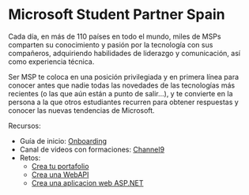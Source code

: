 ﻿# Microsoft Student Partner Spain
Cada día, en más de 110 países en todo el mundo, miles de MSPs comparten su conocimiento y pasión por la tecnología con sus compañeros, adquiriendo habilidades de liderazgo y comunicación, así como experiencia técnica.

Ser MSP te coloca en una posición privilegiada y en primera línea para conocer antes que nadie todas las novedades de las tecnologías más recientes (o las que aún están a punto de salir...), y te convierte en la persona a la que otros estudiantes recurren para obtener respuestas y conocer las nuevas tendencias de Microsoft.

Recursos:
* Guía de inicio: [Onboarding](https://github.com/esmsdn/Microsoft-Student-Partner-Spain/blob/master/MSP%20Kickstart%20Guide.md)
* Canal de videos con formaciones: [Channel9](https://channel9.msdn.com/Blogs/Microsoft-Student-Partner-Spain)
* Retos:
    * [Crea tu portafolio]()
    * [Crea una WebAPI]()
    * [Crea una aplicacion web ASP.NET]()
